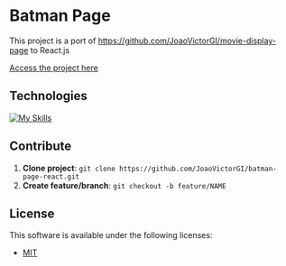 # Batman Page 

This project is a port of https://github.com/JoaoVictorGI/movie-display-page to React.js

[Access the project here](https://joaovictorgi.github.io/batman-page-react/)
## Technologies
[![My Skills](https://skillicons.dev/icons?i=react,ts,tailwindcss,vite)](https://skillicons.dev)

## Contribute
1. **Clone project**: `git clone https://github.com/JoaoVictorGI/batman-page-react.git`
2. **Create feature/branch**: `git checkout -b feature/NAME`

## License

This software is available under the following licenses:

- [MIT](https://www.tldrlegal.com/license/mit-license)
